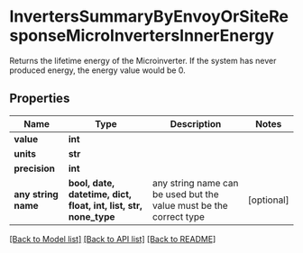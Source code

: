 # InvertersSummaryByEnvoyOrSiteResponseMicroInvertersInnerEnergy

Returns the lifetime energy of the Microinverter. If the system has never produced energy, the energy value would be 0.

## Properties
Name | Type | Description | Notes
------------ | ------------- | ------------- | -------------
**value** | **int** |  | 
**units** | **str** |  | 
**precision** | **int** |  | 
**any string name** | **bool, date, datetime, dict, float, int, list, str, none_type** | any string name can be used but the value must be the correct type | [optional]

[[Back to Model list]](../README.md#documentation-for-models) [[Back to API list]](../README.md#documentation-for-api-endpoints) [[Back to README]](../README.md)



